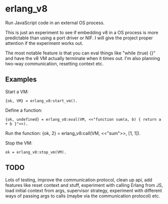 # erlang_v8

Run JavaScript code in an external OS process.

This is just an experiment to see if embedding v8 in a OS process is more
predictable than using a port driver or NIF. I will give the project proper
attention if the experiment works out.

The most notable feature is that you can eval things like "while (true) {}"
and have the v8 VM actually terminate when it times out. I'm also planning
two-way communication, resetting context etc.

## Examples

Start a VM:

    {ok, VM} = erlang_v8:start_vm().

Define a function:

    {ok, undefined} = erlang_v8:eval(VM, <<"function sum(a, b) { return a + b }">>).

Run the function: 
    {ok, 2} = erlang_v8:call(VM, <<"sum">>, [1, 1]).

Stop the VM:

    ok = erlang_v8:stop_vm(VM).

## TODO

Lots of testing, improve the communication protocol, clean up api, add
features like reset context and stuff, experiment with calling Erlang from JS,
load initial context from args, supervisor strategy, experiment with different
ways of passing args to calls (maybe via the communication protocol) etc.
